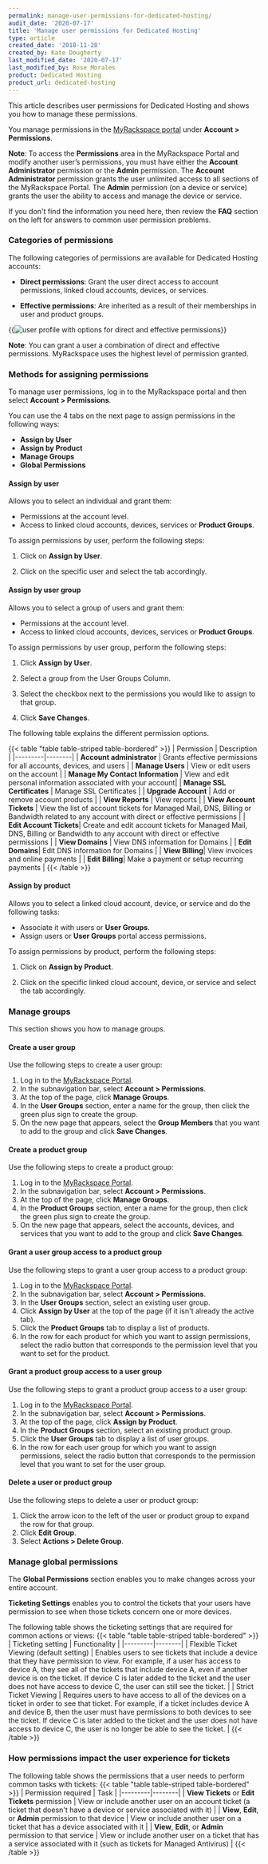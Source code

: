 ```yaml
---
permalink: manage-user-permissions-for-dedicated-hosting/
audit_date: '2020-07-17'
title: 'Manage user permissions for Dedicated Hosting'
type: article
created_date: '2018-11-28'
created_by: Kate Dougherty
last_modified_date: '2020-07-17'
last_modified_by: Rose Morales
product: Dedicated Hosting
product_url: dedicated-hosting
---
```


This article describes user permissions for Dedicated Hosting and shows you
how to manage these permissions.

You manage permissions in the [MyRackspace
portal](https://login.rackspace.com) under **Account > Permissions**.

**Note**: To access the **Permissions** area in the MyRackspace Portal and
modify another user’s permissions, you must have either the **Account
Administrator** permission or the **Admin** permission. The **Account
Administrator** permission grants the user unlimited access to all sections of
the MyRackspace Portal. The **Admin** permission (on a device or service)
grants the user the ability to access and manage the device or service.

If you don't find the information you need here, then review the **FAQ** section on the left
for answers to common user permission problems.

### Categories of permissions

The following categories of permissions are available for Dedicated Hosting
accounts:

- **Direct permissions**: Grant the user direct access to
  account permissions, linked cloud accounts, devices, or services.

- **Effective permissions**: Are inherited as a result of their memberships in user and product groups.

{{<image src="photo_1" alt="user profile with options for direct and effective permissions" title="">}}

**Note**: You can grant a user a combination of direct and effective
permissions. MyRackspace uses the highest level of permission granted.


### Methods for assigning permissions
To manage user permissions, log in to the MyRackspace
portal and then select **Account > Permissions**.

You can use the 4 tabs on the next page to assign permissions in the following ways:

- **Assign by User**
- **Assign by Product**
- **Manage Groups**
- **Global Permissions**

#### Assign by user

Allows you to select an individual and grant them:

- Permissions at the account level.
- Access to linked cloud accounts, devices, services or **Product Groups**.

To assign permissions by user, perform the following steps:

1. Click on **Assign by User**.

2. Click on the specific user and select the tab accordingly.

#### Assign by user group

Allows you to select a group of users and grant them:

- Permissions at the account level.
- Access to linked cloud accounts, devices, services or **Product Groups**.

To assign permissions by user group, perform the following steps:

1. Click **Assign by User**.

2. Select a group from the User Groups Column.

3. Select the checkbox next to the permissions you would like to assign to that group.

4. Click **Save Changes**.

The following table explains the different
permission options.


{{< table "table  table-striped table-bordered" >}}
| Permission | Description |
|---------|--------|
| <b>Account administrator</b> | Grants effective permissions for all accounts, devices, and users |
| <b>Manage Users</b> | View or edit users on the account |
| <b>Manage My Contact Information</b> | View and edit personal information associated with your account|
| <b>Manage SSL Certificates</b> | Manage SSL Certificates     |
| <b>Upgrade Account</b> | Add or remove account products   |
| <b>View Reports</b> | View reports    |
| <b>View Account Tickets</b> | View the list of account tickets for Managed Mail, DNS, Billing or Bandwidth related to any account with direct or effective permissions |
| <b>Edit Account Tickets</b>| Create and edit account tickets for Managed Mail, DNS, Billing or Bandwidth to any account with direct or effective permissions  |
| <b>View Domains</b> | View DNS information for Domains  |
| <b>Edit Domains</b>|  Edit DNS information for Domains |
| <b>View Billing</b>| View invoices and online payments |
| <b>Edit Billing</b>| Make a payment or setup recurring payments |
{{< /table >}}

#### Assign by product

Allows you to select a linked cloud account, device, or service and do the following tasks:

- Associate it with users or **User Groups**.
- Assign users or **User Groups** portal access permissions.

To assign permissions by product, perform the following steps:

1. Click on **Assign by Product**.

2. Click on the specific linked cloud account, device, or service and select the tab accordingly.

### Manage groups

This section shows you how to manage groups.

#### Create a user group

Use the following steps to create a user group:

1. Log in to the [MyRackspace Portal](https://login.rackspace.com).
2. In the subnavigation bar, select **Account > Permissions**.
3. At the top of the page, click **Manage Groups**.
4. In the **User Groups** section, enter a name for the group, then click the
   green plus sign to create the group.
5. On the new page that appears, select the **Group Members** that you want to
   add to the group and click **Save Changes**.

#### Create a product group

Use the following steps to create a product group:

1. Log in to the [MyRackspace Portal](https://login.rackspace.com).
2. In the subnavigation bar, select **Account > Permissions**.
3. At the top of the page, click **Manage Groups**.
4. In the **Product Groups** section, enter a name for the group, then click
   the green plus sign to create the group.
5. On the new page that appears, select the accounts, devices, and services
   that you want to add to the group and click **Save Changes**.

#### Grant a user group access to a product group

Use the following steps to grant a user group access to a product group:

1. Log in to the [MyRackspace Portal](https://login.rackspace.com).
2. In the subnavigation bar, select **Account > Permissions**.
3. In the **User Groups** section, select an existing user group.
4. Click **Assign by User** at the top of the page (if it isn't already the
   active tab).
5. Click the **Product Groups** tab to display a list of products.
6. In the row for each product for which you want to assign permissions,
   select the radio button that corresponds to the permission level that you
   want to set for the product.

#### Grant a product group access to a user group

Use the following steps to grant a product group access to a user group:

1. Log in to the [MyRackspace Portal](https://login.rackspace.com).
2. In the subnavigation bar, select **Account > Permissions**.
3. At the top of the page, click **Assign by Product**.
4. In the **Product Groups** section, select an existing product group.
5. Click the **User Groups** tab to display a list of user groups.
6. In the row for each user group for which you want to assign permissions,
   select the radio button that corresponds to the permission level that you
   want to set for the user group.

#### Delete a user or product group

Use the following steps to delete a user or product group:

1. Click the arrow icon to the left of the user or product group to expand the row for that group.
2. Click **Edit Group**.
3. Select **Actions > Delete Group**.

### Manage global permissions

The **Global Permissions** section enables you to make changes across your
entire account.

**Ticketing Settings** enables you to control the tickets that your users have
permission to see when those tickets concern one or more devices.

The following table shows the ticketing settings that are required for common
actions or views:
{{< table "table  table-striped table-bordered" >}}
| Ticketing setting  | Functionality |
|---------|--------|
| Flexible Ticket Viewing (default setting)     | Enables users to see tickets that include a device that they have permission to view. For example, if a user has access to device A, they see all of the tickets that include device A, even if another device is on the ticket. If device C is later added to the ticket and the user does not have access to device C, the user can still see the ticket.   |
| Strict Ticket Viewing     | Requires users to have access to all of the devices on a ticket in order to see that ticket. For example, if a ticket includes device A and device B, then the user must have permissions to both devices to see the ticket. If device C is later added to the ticket and the user does not have access to device C, the user is no longer be able to see the ticket.   |
{{< /table >}}


### How permissions impact the user experience for tickets

The following table shows the permissions that a user needs to perform common
tasks with tickets:
{{< table "table  table-striped table-bordered" >}}
| Permission required  | Task |
|---------|--------|
| <b>View Tickets</b> or <b>Edit Tickets</b> permission   | View or include another user on an account ticket (a ticket that doesn't have a device or service associated with it)   |
| <b>View</b>, <b>Edit</b>, or <b>Admin</b> permission to that device   | View or include another user on a ticket that has a device associated with it   |
| <b>View</b>, <b>Edit</b>, or <b>Admin</b> permission to that service   | View or include another user on a ticket that has a service associated with it (such as tickets for Managed Antivirus)   |
{{< /table >}}


